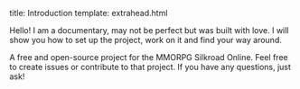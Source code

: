 title: Introduction
template: extrahead.html

Hello! I am a documentary, may not be perfect but was built with love.
I will show you how to set up the project, work on it and find your way around.

A free and open-source project for the MMORPG Silkroad Online. Feel free to create issues or contribute to that project. If you have any questions, just ask!
